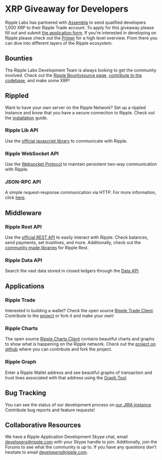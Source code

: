 # XRP Giveaway for Developers

Ripple Labs has partnered with [Assembla](https://www.assembla.com/home) to send qualified developers 1,000 XRP to their Ripple Trade account. To apply for this giveaway please fill out and submit [the application form](https://www.assembla.com/ripple). If you’re interested in developing on Ripple please check out the [Primer](https://ripple.com/ripple_primer.pdf) for a high level overview. From there you can dive into different layers of the Ripple ecosystem.

## Bounties

The Ripple Labs Development Team is always looking to get the community involved. Check out the [Ripple Bountysource page](https://www.bountysource.com/teams/ripple/bounties), [contribute to the codebase](https://github.com/ripple), and make some XRP!

## Rippled

Want to have your own server on the Ripple Network? Set up a rippled Instance and know that you have a secure connection to Ripple. Check out the [installation](https://ripple.com/wiki/Rippled) guide.

### Ripple Lib API

Use the [official javascript library](https://github.com/ripple/ripple-lib) to communicate with Ripple.

### Ripple WebSocket API

Use the [Websocket Protocol](https://ripple.com/wiki/Websocket_API) to maintain persistent two-way communication with Ripple.

### JSON-RPC API

A simple request-response communication via HTTP. For more information, click [here](https://ripple.com/wiki/Sending_RPC_Commands).

## Middleware

###

### Ripple Rest API

Use the [official REST API](https://github.com/ripple/ripple-rest) to easily interact with Ripple. Check balances, send payments, set trustlines, and more. Additionally, check out the [community made libraries](https://github.com/ripplelabsbounties) for Ripple Rest.

### Ripple Data API

Search the vast data stored in closed ledgers through the [Data API](https://github.com/ripple/ripple-data-api).

## Applications

### Ripple Trade

Interested in building a wallet? Check the open source [Ripple Trade Client](https://www.rippletrade.com). Contribute to the [project](https://github.com/ripple/ripple-client) or fork it and make your own!

### Ripple Charts

The open source [Ripple Charts Client](https://xrpcharts.ripple.com/) contains beautiful charts and graphs to show what is happening on the Ripple network. Check out the [project on github](https://github.com/ripple/ripplecharts-frontend) where you can contribute and fork the project.

### Ripple Graph

Enter a Ripple Wallet address and see beautiful graphs of transaction and trust lines associated with that address using the [Graph Tool](https://ripple.com/graph).

## Bug Tracking

You can see the status of our development process on [our JIRA instance](https://ripplelabs.atlassian.net/secure/Dashboard.jspa). Contribute bug reports and feature requests!

## Collaborative Resources

We have a Ripple Application Development Skype chat, email <developers@ripple.com> with your Skype handle to join. Additionally, join the Forums to see what the community is up to. If you have any questions don’t hesitate to email <developers@ripple.com>.